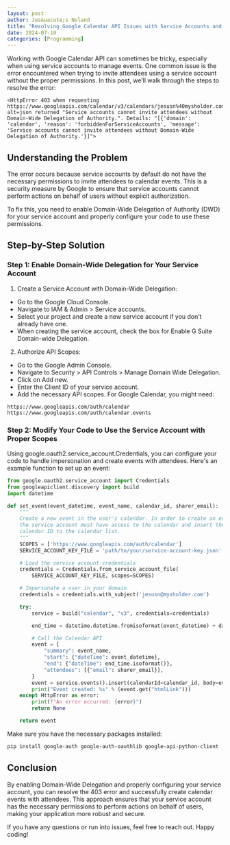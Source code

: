 ```yaml
---
layout: post
author: Jes&uacute;s Noland
title: "Resolving Google Calendar API Issues with Service Accounts and Domain-Wide Delegation"
date: 2024-07-10
categories: [Programming]
---
```


Working with Google Calendar API can sometimes be tricky, especially when using service accounts to manage events. One common issue is the error encountered when trying to invite attendees using a service account without the proper permissions. In this post, we’ll walk through the steps to resolve the error:

```
<HttpError 403 when requesting https://www.googleapis.com/calendar/v3/calendars/jesusn%40mysholder.com/events?alt=json returned "Service accounts cannot invite attendees without Domain-Wide Delegation of Authority.". Details: "[{'domain': 'calendar', 'reason': 'forbiddenForServiceAccounts', 'message': 'Service accounts cannot invite attendees without Domain-Wide Delegation of Authority.'}]">
```

## Understanding the Problem

The error occurs because service accounts by default do not have the necessary permissions to invite attendees to calendar events. This is a security measure by Google to ensure that service accounts cannot perform actions on behalf of users without explicit authorization.

To fix this, you need to enable Domain-Wide Delegation of Authority (DWD) for your service account and properly configure your code to use these permissions.

## Step-by-Step Solution

### Step 1: Enable Domain-Wide Delegation for Your Service Account

1. Create a Service Account with Domain-Wide Delegation:

-   Go to the Google Cloud Console.
-   Navigate to IAM & Admin > Service accounts.
-   Select your project and create a new service account if you don’t already have one.
-   When creating the service account, check the box for Enable G Suite Domain-wide Delegation.

2. Authorize API Scopes:

-   Go to the Google Admin Console.
-   Navigate to Security > API Controls > Manage Domain Wide Delegation.
-   Click on Add new.
-   Enter the Client ID of your service account.
-   Add the necessary API scopes. For Google Calendar, you might need:

```
https://www.googleapis.com/auth/calendar
https://www.googleapis.com/auth/calendar.events
```

### Step 2: Modify Your Code to Use the Service Account with Proper Scopes

Using google.oauth2.service_account.Credentials, you can configure your code to handle impersonation and create events with attendees. Here's an example function to set up an event:

```python
from google.oauth2.service_account import Credentials
from googleapiclient.discovery import build
import datetime

def set_event(event_datetime, event_name, calendar_id, sharer_email):
    """
    Create a new event in the user's calendar. In order to create an event,
    the service account must have access to the calendar and insert the
    calendar ID to the calendar list.
    """
    SCOPES = ['https://www.googleapis.com/auth/calendar']
    SERVICE_ACCOUNT_KEY_FILE = 'path/to/your/service-account-key.json'

    # Load the service account credentials
    credentials = Credentials.from_service_account_file(
        SERVICE_ACCOUNT_KEY_FILE, scopes=SCOPES)

    # Impersonate a user in your domain
    credentials = credentials.with_subject('jesusn@mysholder.com')

    try:
        service = build("calendar", "v3", credentials=credentials)

        end_time = datetime.datetime.fromisoformat(event_datetime) + datetime.timedelta(hours=1)

        # Call the Calendar API
        event = {
            "summary": event_name,
            "start": {"dateTime": event_datetime},
            "end": {"dateTime": end_time.isoformat()},
            "attendees": [{"email": sharer_email}],
        }
        event = service.events().insert(calendarId=calendar_id, body=event).execute()
        print("Event created: %s" % (event.get("htmlLink")))
    except HttpError as error:
        print(f"An error occurred: {error}")
        return None

    return event

```

Make sure you have the necessary packages installed:

```bash
pip install google-auth google-auth-oauthlib google-api-python-client
```

## Conclusion

By enabling Domain-Wide Delegation and properly configuring your service account, you can resolve the 403 error and successfully create calendar events with attendees. This approach ensures that your service account has the necessary permissions to perform actions on behalf of users, making your application more robust and secure.

If you have any questions or run into issues, feel free to reach out. Happy coding!

